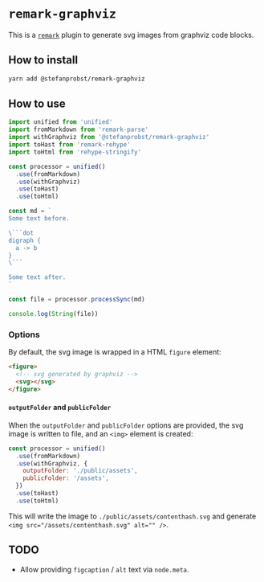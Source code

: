 # `remark-graphviz`

This is a [`remark`](https://github.com/remarkjs/remark) plugin to generate svg
images from graphviz code blocks.

## How to install

```bash
yarn add @stefanprobst/remark-graphviz
```

## How to use

````js
import unified from 'unified'
import fromMarkdown from 'remark-parse'
import withGraphviz from '@stefanprobst/remark-graphviz'
import toHast from 'remark-rehype'
import toHtml from 'rehype-stringify'

const processor = unified()
  .use(fromMarkdown)
  .use(withGraphviz)
  .use(toHast)
  .use(toHtml)

const md = `
Some text before.

\```dot
digraph {
  a -> b
}
\```

Some text after.
`

const file = processor.processSync(md)

console.log(String(file))
````

### Options

By default, the svg image is wrapped in a HTML `figure` element:

```html
<figure>
  <!-- svg generated by graphviz -->
  <svg></svg>
</figure>
```

#### `outputFolder` and `publicFolder`

When the `outputFolder` and `publicFolder` options are provided, the svg image
is written to file, and an `<img>` element is created:

```js
const processor = unified()
  .use(fromMarkdown)
  .use(withGraphviz, {
    outputFolder: './public/assets',
    publicFolder: '/assets',
  })
  .use(toHast)
  .use(toHtml)
```

This will write the image to `./public/assets/contenthash.svg` and generate
`<img src="/assets/contenthash.svg" alt="" />`.

## TODO

- Allow providing `figcaption` / `alt` text via `node.meta`.
